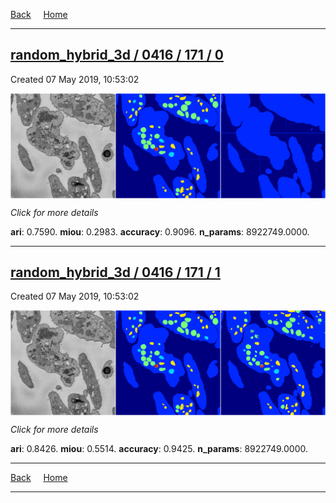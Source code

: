 
[Back](..)&nbsp;&nbsp;&nbsp;&nbsp;&nbsp;[Home](https://leapmanlab.github.io/snapshots)

---

<div class="summary"><a href="0"><h2>random_hybrid_3d / 0416 / 171 / 0</h2></a><p>Created 07 May 2019, 10:53:02
</p><a href="0"><img src="0/media/summary.png" align="center"></a><p>
<i>Click for more details</i>
</p></div>

**ari**: 0.7590. **miou**: 0.2983. **accuracy**: 0.9096. **n_params**: 8922749.0000. 

---

<div class="summary"><a href="1"><h2>random_hybrid_3d / 0416 / 171 / 1</h2></a><p>Created 07 May 2019, 10:53:02
</p><a href="1"><img src="1/media/summary.png" align="center"></a><p>
<i>Click for more details</i>
</p></div>

**ari**: 0.8426. **miou**: 0.5514. **accuracy**: 0.9425. **n_params**: 8922749.0000. 

---

[Back](..)&nbsp;&nbsp;&nbsp;&nbsp;&nbsp;[Home](https://leapmanlab.github.io/snapshots)

---